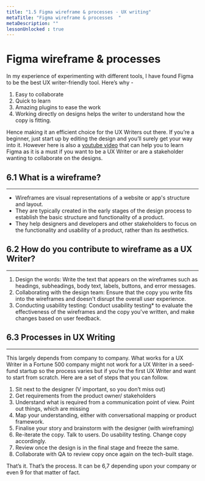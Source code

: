 ```yaml
---
title: "1.5 Figma wireframe & processes - UX writing"
metaTitle: "Figma wireframe & processes  "
metaDescription: ""
lessonUnlocked : true
---
```




# Figma wireframe & processes

In my experience of experimenting with different tools, I have found Figma to be the best UX writer-friendly tool. Here’s why -

1. Easy to collaborate
2. Quick to learn
3. Amazing plugins to ease the work
4. Working directly on designs helps the writer to understand how the copy is fitting.

Hence making it an efficient choice for the UX Writers out there. If you’re a beginner, just start up by editing the design and you’ll surely get your way into it. However here is also a [youtube video](https://www.youtube.com/watch?v=AY0EfWjndQg) that can help you to learn Figma as it is a must if you want to be a UX Writer or are a stakeholder wanting to collaborate on the designs.

## 6.1 What is a wireframe?

---

- Wireframes are visual representations of a website or app's structure and layout.
- They are typically created in the early stages of the design process to establish the basic structure and functionality of a product.
- They help designers and developers and other stakeholders to focus on the functionality and usability of a product, rather than its aesthetics.

## 6.2 How do you contribute to wireframe as a UX Writer?

---

1. Design the words: Write the text that appears on the wireframes such as headings, subheadings, body text, labels, buttons, and error messages.
2. Collaborating with the design team: Ensure that the copy you write fits into the wireframes and doesn't disrupt the overall user experience.
3. Conducting usability testing: Conduct usability testing* to evaluate the effectiveness of the wireframes and the copy you've written, and make changes based on user feedback.

## 6.3 Processes in UX Writing

---

This largely depends from company to company. What works for a UX Writer in a Fortune 500 company might not work for a UX Writer in a seed-fund startup so the process varies but if you’re the first UX Writer and want to start from scratch. Here are a set of steps that you can follow.

1. Sit next to the designer (V important, so you don’t miss out)
2. Get requirements from the product owner/ stakeholders
3. Understand what is required from a communication point of view. Point out things, which are missing
4. Map your understanding, either with conversational mapping or product framework.
5. Finalise your story and brainstorm with the designer (with wireframing)
6. Re-iterate the copy. Talk to users. Do usability testing. Change copy accordingly.
7. Review once the design is in the final stage and freeze the same.
8. Collaborate with QA to review copy once again on the tech-built stage.

That’s it. That’s the process. It can be 6,7 depending upon your company or even 9 for that matter of fact.